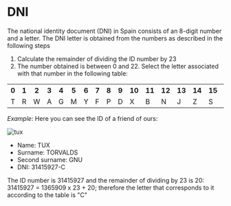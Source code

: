 # DNI

The national identity document (DNI) in Spain consists of an 8-digit number and a letter. The DNI letter is obtained from the numbers as described in the following steps

<ol>
  <li>Calculate the remainder of dividing the ID number by 23</li>
  <li>The number obtained is between 0 and 22. Select the letter associated with that number in the following table:</li>
</ol>

<table>
  <tr>
    <th>0</th> 
    <th>1</th> 
    <th>2</th> 
    <th>3</th> 
    <th>4</th> 
    <th>5</th> 
    <th>6</th> 
    <th>7</th> 
    <th>8</th> 
    <th>9</th> 
    <th>10</th> 
    <th>11</th> 
    <th>12</th> 
    <th>13</th> 
    <th>14</th> 
    <th>15</th> 
    <th>16</th> 
    <th>17</th> 
    <th>18</th> 
    <th>19</th> 
    <th>20</th> 
    <th>21</th> 
    <th>22</th>
  </tr>
  <tr>
    <td>T</td> 
    <td>R</td> 
    <td>W</td> 
    <td>A</td> 
    <td>G</td> 
    <td>M</td> 
    <td>Y</td> 
    <td>F</td> 
    <td>P</td> 
    <td>D</td> 
    <td>X</td> 
    <td>B</td> 
    <td>N</td> 
    <td>J</td> 
    <td>Z</td> 
    <td>S</td> 
    <td>Q</td> 
    <td>V</td> 
    <td>H</td> 
    <td>L</td> 
    <td>C</td> 
    <td>K</td> 
    <td>E</td>
  </tr>
</table>

<i>Example</i>: Here you can see the ID of a friend of ours:

<img src="https://upload.wikimedia.org/wikipedia/commons/thumb/3/35/Tux.svg/165px-Tux.svg.png" alt="tux" />

<ul>
<li>Name: TUX</li>
<li>Surname: TORVALDS</li>
<li>Second surname: GNU</li>
<li>DNI: 31415927-C</li>
</ul>

The ID number is 31415927 and the remainder of dividing by 23 is 20: 31415927 = 1365909 x 23 + 20; therefore the letter that corresponds to it according to the table is "C"

